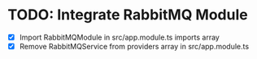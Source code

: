 # TODO: Integrate RabbitMQ Module

- [x] Import RabbitMQModule in src/app.module.ts imports array
- [x] Remove RabbitMQService from providers array in src/app.module.ts
